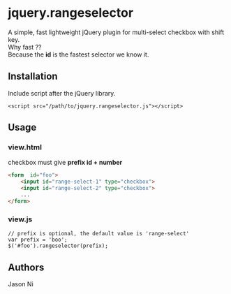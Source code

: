 # jquery.rangeselector
A simple, fast lightweight jQuery plugin for multi-select checkbox with shift key.  
Why fast ??  
Because the **id** is the fastest selector we know it.  

## Installation
Include script after the jQuery library.

``<script src="/path/to/jquery.rangeselector.js"></script>``

## Usage

### view.html

checkbox must give **prefix id + number**  

```html  
<form  id="foo">  
    <input id="range-select-1" type="checkbox">  
    <input id="range-select-2" type="checkbox">  
    ...  
</form>
```

### view.js

```javasrcipt
// prefix is optional, the default value is 'range-select'  
var prefix = 'boo';  
$('#foo').rangeselector(prefix);  
```

## Authors
Jason Ni  